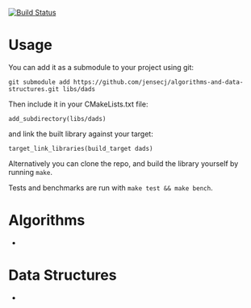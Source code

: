 [![Build Status](https://travis-ci.org/jensecj/algorithms-and-data-structures.svg?branch=master)](https://travis-ci.org/jensecj/algorithms-and-data-structures)

# Usage
You can add it as a submodule to your project using git:

`git submodule add https://github.com/jensecj/algorithms-and-data-structures.git libs/dads`

Then include it in your CMakeLists.txt file:

`add_subdirectory(libs/dads)`

and link the built library against your target:

`target_link_libraries(build_target dads)`

Alternatively you can clone the repo, and build the library yourself by running `make`.

Tests and benchmarks are run with `make test && make bench`.

# Algorithms
-

# Data Structures
-
